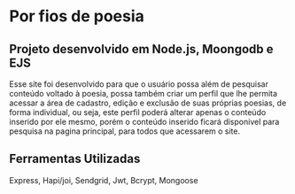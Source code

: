 # Por fios de poesia
## Projeto desenvolvido em Node.js, Moongodb e EJS

Esse site foi desenvolvido para que o usuário possa além de pesquisar conteúdo voltado à poesia, possa também criar um perfil que lhe permita acessar a área de cadastro, edição e exclusão de suas próprias poesias, de forma individual, ou seja, este perfil poderá alterar apenas o conteúdo inserido por ele mesmo, porém o conteúdo inserido ficará disponivel para pesquisa na pagina principal, para todos que acessarem o site.


## Ferramentas Utilizadas

Express, Hapi/joi, Sendgrid, Jwt, Bcrypt, Mongoose


